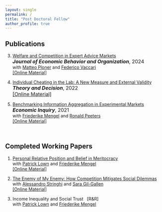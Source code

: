 ```yaml
---
layout: single
permalink: /
title: "Post Doctoral Fellow"
author_profile: true
---
```


## Publications
3. <a href="https://www.sciencedirect.com/science/article/pii/S0167268124000179" target="_blank" rel="noopener noreferrer">Welfare and Competition in Expert Advice Markets</a><br>
    <span style="font-size:16px;">***Journal of Economic Behavior and Organization***, 2024</span><br>
    <span style="font-size:14px;">with <a href="https://matteoploner.eco.unitn.it" target="_blank" rel="noopener noreferrer">Matteo Ploner</a> and <a href="https://www.fvaccari.com" target="_blank" rel="noopener noreferrer">Federico Vaccari</a><br>
    <a href="https://osf.io/4cfwg/" target="_blank" rel="noopener noreferrer">[Online Material]</a></span>

2. <a href="https://link.springer.com/article/10.1007/s11238-021-09841-0" target="_blank" rel="noopener noreferrer">Individual Cheating in the Lab: A New Measure and External Validity</a><br>
    <span style="font-size:16px;">***Theory and Decision***, 2022<br>
    <a href="https://osf.io/deg6q/files/" target="_blank" rel="noopener noreferrer">[Online Material]</a></span>

1. <a href="https://onlinelibrary.wiley.com/doi/10.1111/ecin.13010" target="_blank" rel="noopener noreferrer">Benchmarking Information Aggregation in Experimental Markets</a><br>
    <span style="font-size:16px;">***Economic Inquiry***, 2021</span><br>
    <span style="font-size:14px;">with <a href="https://sites.google.com/site/friederikemengel/home?authuser=0" target="_blank" rel="noopener noreferrer">Friederike Mengel</a> and <a href="https://sites.google.com/site/ronaldpeeters74" target="_blank" rel="noopener noreferrer">Ronald Peeters</a><br>
    <a href="https://osf.io/8v6um/?view_only=f1e53389450f44ae9c7994510b734a4a" target="_blank" rel="noopener noreferrer">[Online Material]</a></span>
<br>

## Completed Working Papers
1. <a href="https://papers.ssrn.com/sol3/papers.cfm?abstract_id=3789067" target="_blank" rel="noopener noreferrer">Personal Relative Position and Belief in Meritocracy</a><br>
    <span style="font-size:14px;">with <a href="http://www.patricklown.com" target="_blank" rel="noopener noreferrer">Patrick Lown</a> and <a href="https://sites.google.com/site/friederikemengel/home?authuser=0" target="_blank" rel="noopener noreferrer">Friederike Mengel</a><br>
    <a href="https://osf.io/9mhvg" target="_blank" rel="noopener noreferrer">[Online Material]</a></span>

2. <a href="https://doi.org/10.31235/osf.io/xf43q" target="_blank" rel="noopener noreferrer">The Enemy of My Enemy: How Competition Mitigates Social Dilemmas</a><br>
    <span style="font-size:14px;">with <a href="https://sites.google.com/view/alessandrostringhi" target="_blank" rel="noopener noreferrer">Alessandro Stringhi</a> and <a href="https://scholar.google.com/citations?user=Rmg1qDgAAAAJ&hl=es" target="_blank" rel="noopener noreferrer">Sara Gil-Gallen</a><br>
    <a href="https://osf.io/wpd73/?view_only=89cb0c5cdb3a4f72a8f1aaaf1f69181c" target="_blank" rel="noopener noreferrer">[Online Material]</a></span>

3. Income Inequality and Social Trust &nbsp; [R&R]<br>
    <span style="font-size:14px;">with <a href="http://www.patricklown.com" target="_blank" rel="noopener noreferrer">Patrick Lown</a> and <a href="https://sites.google.com/site/friederikemengel/home?authuser=0" target="_blank" rel="noopener noreferrer">Friederike Mengel</a></span>
